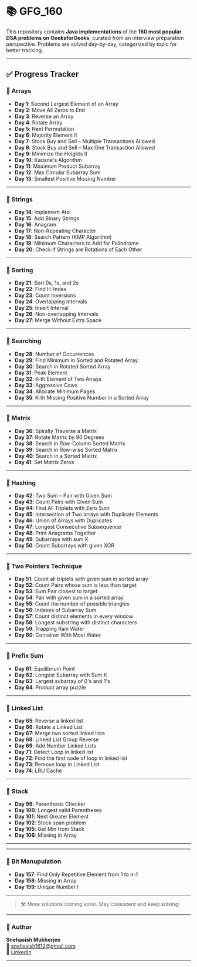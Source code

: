 # 📚 GFG_160

This repository contains **Java implementations** of the **160 most popular DSA problems on GeeksforGeeks**, curated from an interview preparation perspective. Problems are solved day-by-day, categorized by topic for better tracking.

---

## ✅ Progress Tracker

### 📂 Arrays

- **Day 1**: Second Largest Element of an Array  
- **Day 2**: Move All Zeros to End  
- **Day 3**: Reverse an Array  
- **Day 4**: Rotate Array  
- **Day 5**: Next Permutation  
- **Day 6**: Majority Element II  
- **Day 7**: Stock Buy and Sell – Multiple Transactions Allowed  
- **Day 8**: Stock Buy and Sell – Max One Transaction Allowed  
- **Day 9**: Minimize the Heights II  
- **Day 10**: Kadane's Algorithm  
- **Day 11**: Maximum Product Subarray  
- **Day 12**: Max Circular Subarray Sum  
- **Day 13**: Smallest Positive Missing Number  

---

### 📂 Strings

- **Day 14**: Implement Atoi  
- **Day 15**: Add Binary Strings  
- **Day 16**: Anagram  
- **Day 17**: Non-Repeating Character  
- **Day 18**: Search Pattern (KMP Algorithm)  
- **Day 19**: Minimum Characters to Add for Palindrome  
- **Day 20**: Check if Strings are Rotations of Each Other  

---

### 📂 Sorting

- **Day 21**: Sort 0s, 1s, and 2s  
- **Day 22**: Find H-Index  
- **Day 23**: Count Inversions  
- **Day 24**: Overlapping Intervals  
- **Day 25**: Insert Interval  
- **Day 26**: Non-overlapping Intervals  
- **Day 27**: Merge Without Extra Space  

---

### 📂 Searching

- **Day 28**: Number of Occurrences  
- **Day 29**: Find Minimum in Sorted and Rotated Array  
- **Day 30**: Search in Rotated Sorted Array  
- **Day 31**: Peak Element  
- **Day 32**: K-th Element of Two Arrays  
- **Day 33**: Aggressive Cows  
- **Day 34**: Allocate Minimum Pages  
- **Day 35**: K-th Missing Positive Number in a Sorted Array  

---

### 📂 Matrix

- **Day 36**: Spirally Traverse a Matrix  
- **Day 37**: Rotate Matrix by 90 Degrees  
- **Day 38**: Search in Row-Column Sorted Matrix  
- **Day 39**: Search in Row-wise Sorted Matrix  
- **Day 40**: Search in a Sorted Matrix  
- **Day 41**: Set Matrix Zeros  

---

### 📂 Hashing

- **Day 42**: Two Sum – Pair with Given Sum  
- **Day 43**: Count Pairs with Given Sum
- **Day 44**: Find All Triplets with Zero Sum
- **Day 45**: Intersection of Two arrays with Duplicate Elements
- **Day 46**: Union of Arrays with Duplicates
- **Day 47**: Longest Consecutive Subsequence
- **Day 48**: Print Anagrams Together
- **Day 49**: Subarrays with sum K
- **Day 50**: Count Subarrays with given XOR

---

### 📂 Two Pointers Technique

- **Day 51**: Count all triplets with given sum in sorted array
- **Day 52**: Count Pairs whose sum is less than target
- **Day 53**: Sum Pair closest to target
- **Day 54**: Pair with given sum in a sorted array
- **Day 55**: Count the number of possible triangles
- **Day 56**: Indexes of Subarray Sum
- **Day 57**: Count distinct elements in every window
- **Day 58**: Longest substring with distinct characters
- **Day 59**: Trapping Rain Water
- **Day 60**: Container With Most Water

---

### 📂 Prefix Sum

- **Day 61**: Equilibrium Point
- **Day 62**: Longest Subarray with Sum K
- **Day 63**: Largest subarray of 0's and 1's
- **Day 64**: Product array puzzle

---

### 📂 Linked List

- **Day 65**: Reverse a linked list
- **Day 66**: Rotate a Linked List
- **Day 67**: Merge two sorted linked lists
- **Day 68**: Linked List Group Reverse
- **Day 69**: Add Number Linked Lists
- **Day 71**: Detect Loop in linked list
- **Day 72**: Find the first node of loop in linked list
- **Day 73**: Remove loop in Linked List
- **Day 74**: LRU Cache

---

### 📂 Stack

- **Day 99**: Parenthesis Checker
- **Day 100**: Longest valid Parentheses
- **Day 101**: Next Greater Element
- **Day 102**: Stock span problem
- **Day 105**: Get Min from Stack
- **Day 106**: Missing in Array

---

---

### 📂 Bit Manupulation

- **Day 157**: Find Only Repetitive Element from 1 to n-1
- **Day 158**: Missing in Array
- **Day 159**: Unique Number I

---

> 🛠 More solutions coming soon. Stay consistent and keep solving!

---

### 📌 Author

**Snehasish Mukherjee**  
📧 [snehasish1612@gmail.com](mailto:snehasish1612@gmail.com)  
🔗 [LinkedIn](https://linkedin.com/in/snehasish1612)

---
